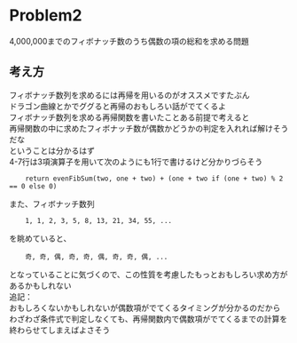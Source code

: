 # Problem2
4,000,000までのフィボナッチ数のうち偶数の項の総和を求める問題

## 考え方 ## 
フィボナッチ数列を求めるには再帰を用いるのがオススメですたぶん  
ドラゴン曲線とかでググると再帰のおもしろい話がでてくるよ  
フィボナッチ数列を求める再帰関数を書いたことある前提で考えると  
再帰関数の中に求めたフィボナッチ数が偶数かどうかの判定を入れれば解けそうだな  
ということは分かるはず  
4-7行は3項演算子を用いて次のようにも1行で書けるけど分かりづらそう  
```py:Problem2
	return evenFibSum(two, one + two) + (one + two if (one + two) % 2 == 0 else 0)  
```
また、フィボナッチ数列
```Fib
	1, 1, 2, 3, 5, 8, 13, 21, 34, 55, ...
```
を眺めていると、  
```Fib
	奇, 奇, 偶, 奇, 奇, 偶, 奇, 奇, 偶, ...
```
となっていることに気づくので、この性質を考慮したもっとおもしろい求め方があるかもしれない  
追記：  
おもしろくないかもしれないが偶数項がでてくるタイミングが分かるのだから  
わざわざ条件式で判定しなくても、再帰関数内で偶数項がでてくるまでの計算を終わらせてしまえばよさそう